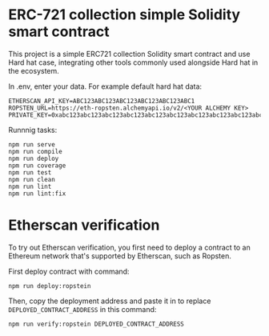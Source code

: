 # ERC-721 collection simple Solidity smart contract

This project is a simple ERC721 collection Solidity smart contract and use Hard hat case, integrating other tools commonly used alongside Hard hat in the ecosystem.

In .env, enter your data. For example default hard hat data:

```shell
ETHERSCAN_API_KEY=ABC123ABC123ABC123ABC123ABC123ABC1
ROPSTEN_URL=https://eth-ropsten.alchemyapi.io/v2/<YOUR ALCHEMY KEY>
PRIVATE_KEY=0xabc123abc123abc123abc123abc123abc123abc123abc123abc123abc123abc1
```

Runnnig tasks:

```shell
npm run serve
npm run compile
npm run deploy
npm run coverage
npm run test
npm run clean
npm run lint
npm run lint:fix
```

# Etherscan verification

To try out Etherscan verification, you first need to deploy a contract to an Ethereum network that's supported by Etherscan, such as Ropsten.

First deploy contract with command:

```shell
npm run deploy:ropstein
```

Then, copy the deployment address and paste it in to replace `DEPLOYED_CONTRACT_ADDRESS` in this command:

```shell
npm run verify:ropstein DEPLOYED_CONTRACT_ADDRESS
```

